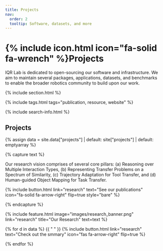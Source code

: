 ```yaml
---
title: Projects
nav:
  order: 2
  tooltip: Software, datasets, and more
---
```


# {% include icon.html icon="fa-solid fa-wrench" %}Projects

IQR Lab is dedicated to open-sourcing our software and infrastructure. We aim to maintain several packages, applications, datasets, and benchmarks to enable the broader robotics community to build upon our work.

{% include section.html %}

{% include tags.html tags="publication, resource, website" %}

{% include search-info.html %}

## Projects

{% assign data = site.data["projects"]
  | default: site["projects"]
  | default: emptyarray
%}


{% capture text %}

Our research vision comprises of several core pillars: (a) Reasoning over Multiple Interaction Types, (b) Representing Transfer Problems on a Spectrum of Similarity, (c) Trajectory Adaptation for Tool Transfer, and (d) Human-guided Object Mapping for Task Transfer.

{%
  include button.html
  link="research"
  text="See our publications"
  icon="fa-solid fa-arrow-right"
  flip=true
  style="bare"
%}

{% endcapture %}

{%
  include feature.html
  image="images/research_banner.png"
  link="research"
  title="Our Research"
  text=text
%}


{% for d in data %}
  {{ " " }}
  {%
    include button.html
    link="research" 
    text="Check out the smmary"
    icon="fas fa-arrow-right"
    flip=true
  %}

{% endfor %}

